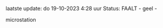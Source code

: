 laatste update: 
do 19-10-2023  4:28   uur 
Status: FAALT - geel - 
<div class="service R">microstation</div>